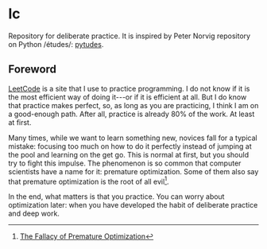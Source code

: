 # lc

Repository for deliberate practice. It is inspired by Peter Norvig repository on
Python /études/: [pytudes](https://github.com/norvig/pytudes/).

## Foreword

[LeetCode](https://leetcode.com/) is a site that I use to practice programming.
I do not know if it is the most efficient way of doing it---or if it is
efficient at all. But I do know that practice makes perfect, so, as long as you
are practicing, I think I am on a good-enough path. After all, practice is
already 80% of the work. At least at first.

Many times, while we want to learn something new, novices fall for a typical
mistake: focusing too much on how to do it perfectly instead of jumping at the
pool and learning on the get go. This is normal at first, but you should try to
fight this impulse. The phenomenon is so common that computer scientists have a
name for it: premature optimization. Some of them also say that premature
optimization is the root of all evil[^1].

In the end, what matters is that you practice. You can worry about optimization
later: when you have developed the habit of deliberate practice and deep work.

[^1]: [The Fallacy of Premature
    Optimization](https://ubiquity.acm.org/article.cfm?id=1513451 "The Fallacy
    of Premature Optimization (Article)")

